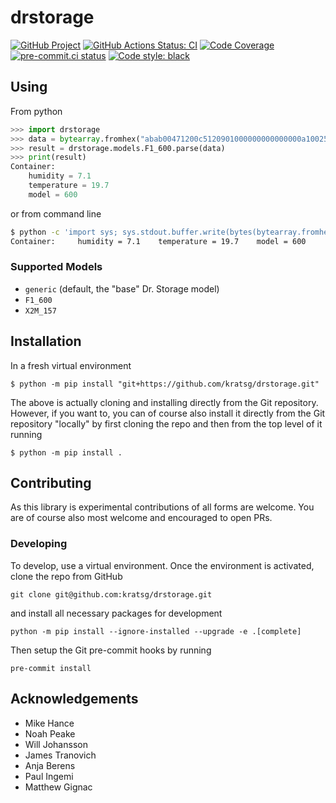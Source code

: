 # drstorage

[![GitHub Project](https://img.shields.io/badge/GitHub--blue?style=social&logo=GitHub)](https://github.com/kratsg/drstorage)
[![GitHub Actions Status: CI](https://github.com/kratsg/drstorage/workflows/CI/badge.svg?branch=master)](https://github.com/kratsg/drstorage/actions?query=workflow%3ACI+branch%3Amaster)
[![Code Coverage](https://codecov.io/gh/kratsg/drstorage/graph/badge.svg?branch=master)](https://codecov.io/gh/kratsg/drstorage?branch=master)
[![pre-commit.ci status](https://results.pre-commit.ci/badge/github/kratsg/drstorage/master.svg)](https://results.pre-commit.ci/latest/github/kratsg/drstorage/master)
[![Code style: black](https://img.shields.io/badge/code%20style-black-000000.svg)](https://github.com/psf/black)

## Using

From python

```python
>>> import drstorage
>>> data = bytearray.fromhex("abab00471200c5120901000000000000000a10025810000000000000140d0a")
>>> result = drstorage.models.F1_600.parse(data)
>>> print(result)
Container:
    humidity = 7.1
    temperature = 19.7
    model = 600

```

or from command line

```bash
$ python -c 'import sys; sys.stdout.buffer.write(bytes(bytearray.fromhex("abab00471200c5120901000000000000000a10025810000000000000140d0a")))' | drstorage parse --model F1_600
Container:     humidity = 7.1    temperature = 19.7    model = 600
```

### Supported Models

- `generic` (default, the "base" Dr. Storage model)
- `F1_600`
- `X2M_157`

## Installation

In a fresh virtual environment

```
$ python -m pip install "git+https://github.com/kratsg/drstorage.git"
```

The above is actually cloning and installing directly from the Git repository.
However, if you want to, you can of course also install it directly from the Git repository "locally" by first cloning the repo and then from the top level of it running

```
$ python -m pip install .
```

## Contributing

As this library is experimental contributions of all forms are welcome.
You are of course also most welcome and encouraged to open PRs.

### Developing

To develop, use a virtual environment.
Once the environment is activated, clone the repo from GitHub

```
git clone git@github.com:kratsg/drstorage.git
```

and install all necessary packages for development

```
python -m pip install --ignore-installed --upgrade -e .[complete]
```

Then setup the Git pre-commit hooks by running

```
pre-commit install
```

## Acknowledgements

* Mike Hance
* Noah Peake
* Will Johansson
* James Tranovich
* Anja Berens
* Paul Ingemi
* Matthew Gignac
